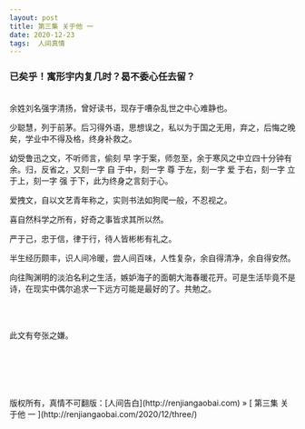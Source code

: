 ```yaml
---
layout: post  
title: 第三集 关于他 一 
date: 2020-12-23  
tags:  人间真情
---
```

### 已矣乎！寓形宇内复几时？曷不委心任去留？  
         
<br/> 
余姓刘名强字清扬，曾好读书，现存于嘈杂乱世之中心难静也。  

少聪慧，列于前茅。后习得外语，思想误之，私以为于国之无用，弃之，后悔之晚矣，学业中不得及格，终身补救之。  

幼受鲁迅之文，不听师言，偷刻 早 字于案，师忽至，余于寒风之中立四十分钟有余。归，反省之，又刻一字 自 于中，刻一字 尊 于左，刻一字 爱 于右，刻一字 立 于上，刻一字 强 于下，此为终身之言刻于心。  

爱拽文，自以文艺青年称之，实则书法如狗爬一般，不忍视之。  

喜自然科学之所有，好奇之事皆求其所以然。  

严于己，忠于信，律于行，待人皆彬彬有礼之。  

半生经历颇丰，识人间冷暖，尝人间百味，人性复杂，余自得清净，余自得安然。  

向往陶渊明的淡泊名利之生活，嫉妒海子的面朝大海春暖花开。可是生活毕竟不是诗，在现实中偶尔追求一下远方可能是最好的了。共勉之。  

<br/> 
<br/> 


此文有夸张之嫌。

<br/> 
<br/> 
<br/> 
<br/> 
<br/> 
版权所有，真情不可翻版：[人间告白](http://renjiangaobai.com) » [ 第三集 关于他 一 ](http://renjiangaobai.com/2020/12/three/)  
<br/>
